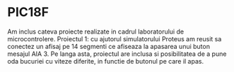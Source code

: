 # PIC18F
Am inclus cateva proiecte realizate in cadrul laboratorului de microcontrolere.
Proiectul 1: cu ajutorul simulatorului Proteus am reusit sa conectez un afisaj pe 14 segmenti ce afiseaza la apasarea unui buton mesajul AIA 3. Pe langa asta, proiectul are inclusa si posibilitatea de a pune oda bucuriei cu viteze diferite, in functie de butonul pe care il apas.

